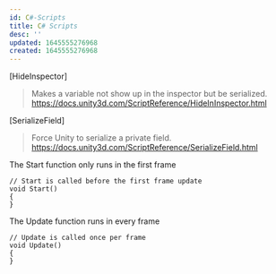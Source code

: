 ```yaml
---
id: C#-Scripts
title: C# Scripts
desc: ''
updated: 1645555276968
created: 1645555276968
---
```


[HideInspector]
>Makes a variable not show up in the inspector but be serialized.
https://docs.unity3d.com/ScriptReference/HideInInspector.html

[SerializeField]
> Force Unity to serialize a private field.
https://docs.unity3d.com/ScriptReference/SerializeField.html

The Start function only runs in the first frame

```
// Start is called before the first frame update
void Start()
{       
}
```



The Update function runs in every frame

```
// Update is called once per frame
void Update()
{
}
```